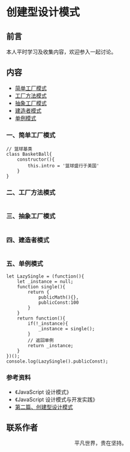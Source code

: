 # 创建型设计模式

## 前言

本人平时学习及收集内容，欢迎参入一起讨论。

## 内容

- [简单工厂模式](#一、简单工厂模式)
- [工厂方法模式](#二、工厂方法模式)
- [抽象工厂模式](#三、抽象工厂模式)
- [建造者模式](#四、建造者模式)
- [单例模式](#五、单例模式)

### 一、简单工厂模式

```
// 篮球基类
class BasketBall{
    constructor(){
        this.intro = '篮球盛行于美国'
    }
}
```

### 二、工厂方法模式

```

```

### 三、抽象工厂模式

```

```

### 四、建造者模式

```

```

### 五、单例模式

```
let LazySingle = (function(){
    let _instance = null;
    function single(){
        return {
            publicMath(){},
            publicConst:100
        }
    }
    return function(){
        if(!_instance){
            _instance = single();
        }
        // 返回单例
        return _instance;
    }
})();
console.log(LazySingle().publicConst);
```

### 参考资料

- 《JavaScript 设计模式》
- 《JavaScript 设计模式与开发实践》
- [第二篇、创建型设计模式](https://github.com/yanlele/node-index/blob/master/book/04%E3%80%81js%E8%AE%BE%E8%AE%A1%E6%A8%A1%E5%BC%8F/02%E7%AF%87%E3%80%81%E5%88%9B%E5%BB%BA%E5%9E%8B%E8%AE%BE%E8%AE%A1%E6%A8%A1%E5%BC%8F/README.md#class02-08)

## 联系作者

<div align="center">
    <p>
        平凡世界，贵在坚持。
    </p>
    <img :src="$withBase('/about/contact.png')" />
</div>
